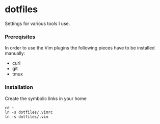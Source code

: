 # dotfiles
Settings for various tools I use.

### Prereqisites
In order to use the Vim plugins the following pieces have to be installed manually:
* curl
* git
* tmux

### Installation

Create the symbolic links in your home
```
cd ~
ln -s dotfiles/.vimrc
ln -s dotfiles/.vim
```
